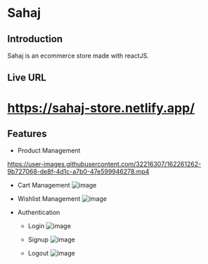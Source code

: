 # Sahaj


## Introduction
Sahaj is an ecommerce store made with reactJS.
## Live URL
  # https://sahaj-store.netlify.app/
## Features
- Product Management

https://user-images.githubusercontent.com/32216307/162261262-9b727068-de8f-4d1c-a7b0-47e599946278.mp4



- Cart Management
  ![image](https://user-images.githubusercontent.com/32216307/162261704-4cecb1d0-b107-4a58-bd66-4eb56409ebbd.png)


- Wishlist Management
  ![image](https://user-images.githubusercontent.com/32216307/162261622-a441c644-0e68-457d-b13b-2ab7293a6a86.png)


- Authentication
    - Login
      ![image](https://user-images.githubusercontent.com/32216307/154981880-6427ea4e-3008-4e01-a551-abf09872a510.png)

    - Signup
      ![image](https://user-images.githubusercontent.com/32216307/154981926-0253a3d7-9dad-4660-8540-6968c62bb4a5.png)

    - Logout
      ![image](https://user-images.githubusercontent.com/32216307/154981962-bf78967d-5cdb-464b-a9fb-15b21883f7fa.png)
